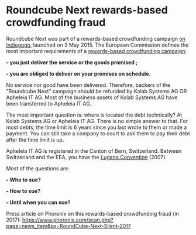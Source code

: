 # Roundcube Next rewards-based crowdfunding fraud

Roundcube Next was part of a rewards-based crowdfunding campaign [on Indiegogo](https://www.indiegogo.com/projects/roundcube-next--2#/), launched on 3 May 2015.
The European Commission defines the most important requirements of a [rewards-based crowdfunding campaign](https://ec.europa.eu/growth/tools-databases/crowdfunding-guide/types/rewards_en):

**- you just deliver the service or the goods promised ;**

**- you are obliged to deliver on your promises on schedule.**

No service nor good have been delivered.
Therefore, backers of the "Roundcube Next" campaign should be refunded by Kolab Systems AG OR Apheleia IT AG.
Most of the business assets of Kolab Systems AG have been transferred to Apheleia IT AG.

The most important question is: where is located the debt technically? At Kolab Systems AG or Apheleia IT AG. There is no simple answer to that.
For most debts, the time limit is 6 years since you last wrote to them or made a payment.
You can still take a company to court to ask them to pay their debt after the time limit is up.

Apheleia IT AG is registered in the Canton of Bern, Switzerland.
Between Switzerland and the EEA, you have the [Lugano Convention](https://en.wikipedia.org/wiki/Brussels_Regime#Lugano_convention_(2007)) (2007).

Most of the questions are:

 **- Who to sue?**
 
 **- How to sue?**
 
 **- Until when you can sue?**

Press article on Phoronix on this rewards-based crowdfunding fraud (in 2017): https://www.phoronix.com/scan.php?page=news_item&px=RoundCube-Next-Silent-2017

